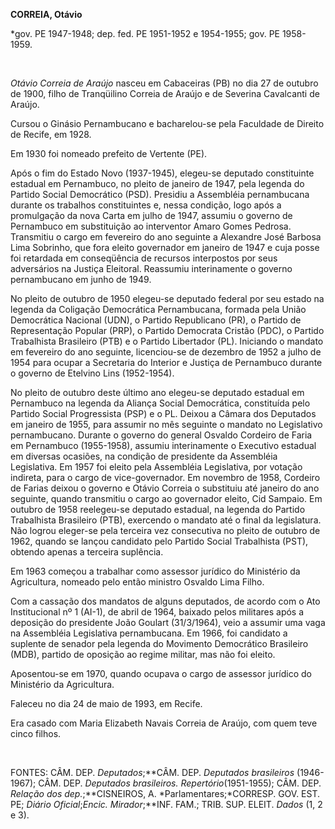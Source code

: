 **CORREIA, Otávio**

\*gov. PE 1947-1948; dep. fed. PE 1951-1952 e 1954-1955; gov. PE
1958-1959.

 

*Otávio Correia de Araújo* nasceu em Cabaceiras (PB) no dia 27 de
outubro de 1900, filho de Tranqüilino Correia de Araújo e de Severina
Cavalcanti de Araújo.

Cursou o Ginásio Pernambucano e bacharelou-se pela Faculdade de Direito
de Recife, em 1928.

Em 1930 foi nomeado prefeito de Vertente (PE).

Após o fim do Estado Novo (1937-1945), elegeu-se deputado constituinte
estadual em Pernambuco, no pleito de janeiro de 1947, pela legenda do
Partido Social Democrático (PSD). Presidiu a Assembléia pernambucana
durante os trabalhos constituintes e, nessa condição, logo após a
promulgação da nova Carta em julho de 1947, assumiu o governo de
Pernambuco em substituição ao interventor Amaro Gomes Pedrosa.
Transmitiu o cargo em fevereiro do ano seguinte a Alexandre José Barbosa
Lima Sobrinho, que fora eleito governador em janeiro de 1947 e cuja
posse foi retardada em conseqüência de recursos interpostos por seus
adversários na Justiça Eleitoral. Reassumiu interinamente o governo
pernambucano em junho de 1949.

No pleito de outubro de 1950 elegeu-se deputado federal por seu estado
na legenda da Coligação Democrática Pernambucana, formada pela União
Democrática Nacional (UDN), o Partido Republicano (PR), o Partido de
Representação Popular (PRP), o Partido Democrata Cristão (PDC), o
Partido Trabalhista Brasileiro (PTB) e o Partido Libertador (PL).
Iniciando o mandato em fevereiro do ano seguinte, licenciou-se de
dezembro de 1952 a julho de 1954 para ocupar a Secretaria do Interior e
Justiça de Pernambuco durante o governo de Etelvino Lins (1952-1954).

No pleito de outubro deste último ano elegeu-se deputado estadual em
Pernambuco na legenda da Aliança Social Democrática, constituída pelo
Partido Social Progressista (PSP) e o PL. Deixou a Câmara dos Deputados
em janeiro de 1955, para assumir no mês seguinte o mandato no
Legislativo pernambucano. Durante o governo do general Osvaldo Cordeiro
de Faria em Pernambuco (1955-1958), assumiu interinamente o Executivo
estadual em diversas ocasiões, na condição de presidente da Assembléia
Legislativa. Em 1957 foi eleito pela Assembléia Legislativa, por votação
indireta, para o cargo de vice-governador. Em novembro de 1958, Cordeiro
de Farias deixou o governo e Otávio Correia o substituiu até janeiro do
ano seguinte, quando transmitiu o cargo ao governador eleito, Cid
Sampaio. Em outubro de 1958 reelegeu-se deputado estadual, na legenda do
Partido Trabalhista Brasileiro (PTB), exercendo o mandato até o final da
legislatura. Não logrou eleger-se pela terceira vez consecutiva no
pleito de outubro de 1962, quando se lançou candidato pelo Partido
Social Trabalhista (PST), obtendo apenas a terceira suplência.

Em 1963 começou a trabalhar como assessor jurídico do Ministério da
Agricultura, nomeado pelo então ministro Osvaldo Lima Filho.

Com a cassação dos mandatos de alguns deputados, de acordo com o Ato
Institucional nº 1 (AI-1), de abril de 1964, baixado pelos militares
após a deposição do presidente João Goulart (31/3/1964), veio a assumir
uma vaga na Assembléia Legislativa pernambucana. Em 1966, foi candidato
a suplente de senador pela legenda do Movimento Democrático Brasileiro
(MDB), partido de oposição ao regime militar, mas não foi eleito.

Aposentou-se em 1970, quando ocupava o cargo de assessor jurídico do
Ministério da Agricultura.

Faleceu no dia 24 de maio de 1993, em Recife.

Era casado com Maria Elizabeth Navais Correia de Araújo, com quem teve
cinco filhos.

 

FONTES: CÂM. DEP. *Deputados*;**CÂM. DEP. *Deputados brasileiros*
(1946-1967); CÂM. DEP. *Deputados brasileiros. Repertório*(1951-1955);
CÂM. DEP. *Relação dos dep.*;**CISNEIROS, A. *Parlamentares;*CORRESP.
GOV. EST. PE; *Diário Oficial*;*Encic. Mirador*;**INF. FAM.; TRIB. SUP.
ELEIT. *Dados* (1, 2 e 3).

 
